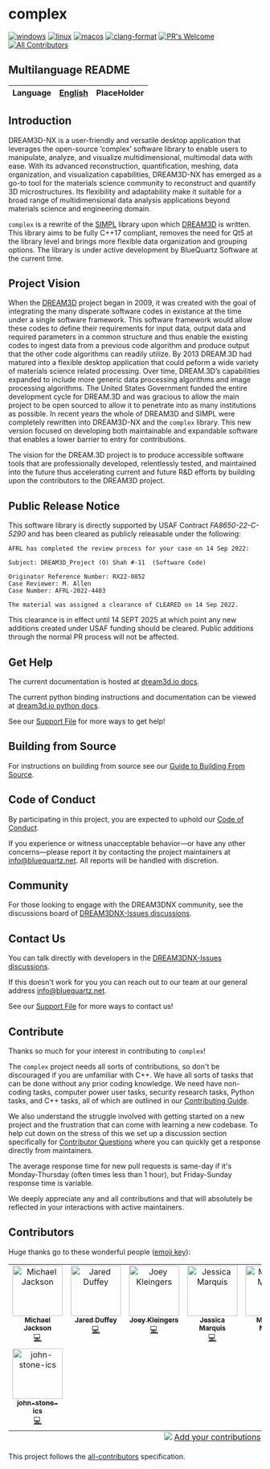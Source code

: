 # complex

[![windows](https://github.com/BlueQuartzSoftware/complex/actions/workflows/windows.yml/badge.svg)](https://github.com/BlueQuartzSoftware/complex/actions/workflows/windows.yml) [![linux](https://github.com/BlueQuartzSoftware/complex/actions/workflows/linux.yml/badge.svg)](https://github.com/BlueQuartzSoftware/complex/actions/workflows/linux.yml) [![macos](https://github.com/BlueQuartzSoftware/complex/actions/workflows/macos.yml/badge.svg)](https://github.com/BlueQuartzSoftware/complex/actions/workflows/macos.yml) [![clang-format](https://github.com/BlueQuartzSoftware/complex/actions/workflows/format_push.yml/badge.svg)](https://github.com/BlueQuartzSoftware/complex/actions/workflows/format_push.yml) [![PR's Welcome](https://img.shields.io/badge/PRs-welcome-brightgreen.svg?style=flat)](http://makeapullrequest.com) [![All Contributors](https://img.shields.io/github/all-contributors/BlueQuartzSoftware/complex?color=ee8449&style=flat-square)](#contributors)

## Multilanguage README

| Language | [English](https://github.com/BlueQuartzSoftware/complex/blob/develop/README.md) | PlaceHolder |
| -------- | ------------------------------------------------------------------------------- | ----------- |

## Introduction

DREAM3D-NX is a user-friendly and versatile desktop application that leverages the open-source ‘complex’ software library to enable users to manipulate, analyze, and visualize multidimensional, multimodal data with ease. With its advanced reconstruction, quantification, meshing, data organization, and visualization capabilities, DREAM3D-NX has emerged as a go-to tool for the materials science community to reconstruct and quantify 3D microstructures. Its flexibility and adaptability make it suitable for a broad range of multidimensional data analysis applications beyond materials science and engineering domain.

`complex` is a rewrite of the [SIMPL](https://www.github.com/bluequartzsoftware/simpl) library upon which [DREAM3D](https://www.github.com/bluequartzsoftware/dream3d) is written. This library aims to be fully C++17 compliant, removes the need for Qt5 at the library level and brings more flexible data organization and grouping options. The library is under active development by BlueQuartz Software at the current time.

## Project Vision

When the [DREAM3D](https://www.github.com/bluequartzsoftware/dream3d) project began in 2009, it was created with the goal of integrating the many disperate software codes in existance at the time under a single software framework. This software framework would allow these codes to define their requirements for input data, output data and required parameters in a common structure and thus enable the existing codes to ingest data from a previous code algorithm and produce output that the other code algorithms can readily utilize. By 2013 DREAM.3D had matured into a flexible desktop application that could peform a wide variety of materials science related processing. Over time, DREAM.3D’s capabilities expanded to include more generic data processing algorithms and image processing algorithms. The United States Government funded the entire development cycle for DREAM.3D and was gracious to allow the main project to be open sourced to allow it to penetrate into as many institutions as possible. In recent years the whole of DREAM3D and SIMPL were completely rewritten into DREAM3D-NX and the `complex` library. This new version focused on developing both maintainable and expandable software that enables a lower barrier to entry for contributions.

The vision for the DREAM.3D project is to produce accessible software tools that are professionally developed, relentlessly tested, and maintained into the future thus accelerating current and future R&D efforts by building upon the contributors to the DREAM3D project.

## Public Release Notice

This software library is directly supported by USAF Contract _FA8650-22-C-5290_ and has been cleared as publicly releasable under the following:

```text
AFRL has completed the review process for your case on 14 Sep 2022:

Subject: DREAM3D_Project (O) Shah #-11  (Software Code)

Originator Reference Number: RX22-0852
Case Reviewer: M. Allen
Case Number: AFRL-2022-4403

The material was assigned a clearance of CLEARED on 14 Sep 2022.
```

This clearance is in effect until 14 SEPT 2025 at which point any new additions created under USAF funding should be cleared. Public additions through the normal PR process will not be affected.

## Get Help

The current documentation is hosted at [dream3d.io docs](http://www.dream3d.io/nx_reference_manual/Index/).

The current python binding instructions and documentation can be viewed at [dream3d.io python docs](http://www.dream3d.io/python_docs/).

See our [Support File](/SUPPORT.md) for more ways to get help!

## Building from Source

For instructions on building from source see our [Guide to Building From Source](/docs/Build_From_Source.md).

## Code of Conduct

By participating in this project, you are expected to uphold our [Code of Conduct](/CODE_OF_CONDUCT.md).

If you experience or witness unacceptable behavior—or have any other concerns—please report it by contacting the project maintainers at [info@bluequartz.net](mailto:info@bluequartz.net). All reports will be handled with discretion.

## Community

For those looking to engage with the DREAM3DNX community, see the discussions board of [DREAM3DNX-Issues discussions](https://github.com/BlueQuartzSoftware/DREAM3DNX-Issues/discussions).

## Contact Us

You can talk directly with developers in the [DREAM3DNX-Issues discussions](https://github.com/BlueQuartzSoftware/DREAM3DNX-Issues/discussions).

If this doesn't work for you you can reach out to our team at our general address [info@bluequartz.net](mailto:info@bluequartz.net).

See our [Support File](/SUPPORT.md) for more ways to contact us!

## Contribute

Thanks so much for your interest in contributing to `complex`!

The `complex` project needs all sorts of contributions, so don't be discouraged if you are unfamiliar with C++. We have all sorts of tasks that can be done without any prior coding knowledge. We need have non-coding tasks, computer power user tasks, security research tasks, Python tasks, and C++ tasks, all of which are outlined in our [Contributing Guide](/CONTRIBUTING.md).

We also understand the struggle involved with getting started on a new project and the frustration that can come with learning a new codebase. To help cut down on the stress of this we set up a discussion section specifically for [Contributor Questions](https://github.com/BlueQuartzSoftware/DREAM3DNX-Issues/discussions/categories/contributor-questions) where you can quickly get a response directly from maintainers.

The average response time for new pull requests is same-day if it's Monday-Thursday (often times less than 1 hour), but Friday-Sunday response time is variable.

We deeply appreciate any and all contributions and that will absolutely be reflected in your interactions with active maintainers.

## Contributors

Huge thanks go to these wonderful people ([emoji key](https://allcontributors.org/docs/en/emoji-key)):

<!-- ALL-CONTRIBUTORS-LIST:START - Do not remove or modify this section -->
<!-- prettier-ignore-start -->
<!-- markdownlint-disable -->
<table>
  <tbody>
    <tr>
      <td align="center" valign="top" width="14.28%"><a href="http://www.bluequartz.net"><img src="https://avatars.githubusercontent.com/u/5182396?v=4?s=100" width="100px;" alt="Michael Jackson"/><br /><sub><b>Michael Jackson</b></sub></a><br /><a href="https://github.com/BlueQuartzSoftware/complex/commits?author=imikejackson" title="Code">💻</a></td>
      <td align="center" valign="top" width="14.28%"><a href="https://github.com/JDuffeyBQ"><img src="https://avatars.githubusercontent.com/u/43142415?v=4?s=100" width="100px;" alt="Jared Duffey"/><br /><sub><b>Jared Duffey</b></sub></a><br /><a href="https://github.com/BlueQuartzSoftware/complex/commits?author=JDuffeyBQ" title="Code">💻</a></td>
      <td align="center" valign="top" width="14.28%"><a href="https://github.com/joeykleingers"><img src="https://avatars.githubusercontent.com/u/6197698?v=4?s=100" width="100px;" alt="Joey Kleingers"/><br /><sub><b>Joey Kleingers</b></sub></a><br /><a href="https://github.com/BlueQuartzSoftware/complex/commits?author=joeykleingers" title="Code">💻</a></td>
      <td align="center" valign="top" width="14.28%"><a href="https://github.com/jmarquisbq"><img src="https://avatars.githubusercontent.com/u/83971431?v=4?s=100" width="100px;" alt="Jessica Marquis"/><br /><sub><b>Jessica Marquis</b></sub></a><br /><a href="https://github.com/BlueQuartzSoftware/complex/commits?author=jmarquisbq" title="Code">💻</a></td>
      <td align="center" valign="top" width="14.28%"><a href="https://github.com/mmarineBlueQuartz"><img src="https://avatars.githubusercontent.com/u/22151460?v=4?s=100" width="100px;" alt="Matthew Marine"/><br /><sub><b>Matthew Marine</b></sub></a><br /><a href="https://github.com/BlueQuartzSoftware/complex/commits?author=mmarineBlueQuartz" title="Code">💻</a></td>
      <td align="center" valign="top" width="14.28%"><a href="https://github.com/nyoungbq"><img src="https://avatars.githubusercontent.com/u/109472155?v=4?s=100" width="100px;" alt="Nathan Young"/><br /><sub><b>Nathan Young</b></sub></a><br /><a href="https://github.com/BlueQuartzSoftware/complex/commits?author=nyoungbq" title="Code">💻</a></td>
      <td align="center" valign="top" width="14.28%"><a href="https://github.com/bpenniebq"><img src="https://avatars.githubusercontent.com/u/106270421?v=4?s=100" width="100px;" alt="bpenniebq"/><br /><sub><b>bpenniebq</b></sub></a><br /><a href="https://github.com/BlueQuartzSoftware/complex/commits?author=bpenniebq" title="Code">💻</a></td>
    </tr>
    <tr>
      <td align="center" valign="top" width="14.28%"><a href="https://github.com/john-stone-ics"><img src="https://avatars.githubusercontent.com/u/18195504?v=4?s=100" width="100px;" alt="john-stone-ics"/><br /><sub><b>john-stone-ics</b></sub></a><br /><a href="https://github.com/BlueQuartzSoftware/complex/commits?author=john-stone-ics" title="Code">💻</a></td>
    </tr>
  </tbody>
  <tfoot>
    <tr>
      <td align="center" size="13px" colspan="7">
        <img src="https://raw.githubusercontent.com/all-contributors/all-contributors-cli/1b8533af435da9854653492b1327a23a4dbd0a10/assets/logo-small.svg">
          <a href="https://all-contributors.js.org/docs/en/bot/usage">Add your contributions</a>
        </img>
      </td>
    </tr>
  </tfoot>
</table>

<!-- markdownlint-restore -->
<!-- prettier-ignore-end -->

<!-- ALL-CONTRIBUTORS-LIST:END -->

This project follows the [all-contributors](https://allcontributors.org) specification.
